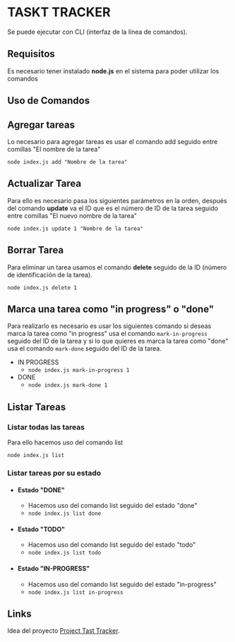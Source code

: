 # TASKT TRACKER

Se puede ejecutar con CLI (interfaz de la línea de comandos).

## Requisitos

Es necesario tener instalado **node.js** en el sistema para poder utilizar los comandos
## Uso de Comandos
## Agregar tareas

Lo necesario para agregar tareas es usar el comando add seguido entre comillas "El nombre de la tarea"

`node index.js add "Nombre de la tarea"`

## Actualizar Tarea

Para ello es necesario pasa los siguientes parámetros en la orden, después del comando
**update** va el ID que es el número de ID de la tarea seguido entre comillas "El nuevo nombre de la tarea"


`node index.js update 1 "Nombre de la tarea"`

## Borrar Tarea
Para eliminar un tarea usamos el comando **delete** seguido de la ID (número de identificación de la tarea).


`node index.js delete 1`

## Marca una tarea como "in progress" o "done"
Para realizarlo es necesario es usar los siguientes comando si deseas marca la tarea como "in progress" usa el comando `mark-in-progress` seguido del ID de la tarea y si lo que quieres es marca la tarea como "done" usa el comando `mark-done` seguido del ID de la tarea.

* IN PROGRESS
    * `node index.js mark-in-progress 1`
* DONE  
    * `node index.js mark-done 1`


## Listar Tareas

### Listar todas las tareas

Para ello hacemos uso del comando list

`node index.js list`

### Listar tareas por su estado

* #### Estado "DONE"
    * Hacemos uso del comando list seguido del estado "done"
    * `node index.js list done`
* #### Estado "TODO"
    * Hacemos uso del comando list seguido del estado "todo"
    * `node index.js list todo`
* #### Estado "IN-PROGRESS"
    * Hacemos uso del comando list seguido del estado "in-progress"
    * `node index.js list in-progress`
## Links

Idea del proyecto  [Project Tast Tracker](https://roadmap.sh/projects/task-tracker).
